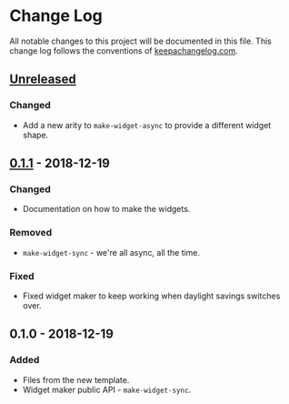 # Change Log
All notable changes to this project will be documented in this file. This change log follows the conventions of [keepachangelog.com](http://keepachangelog.com/).

## [Unreleased]
### Changed
- Add a new arity to `make-widget-async` to provide a different widget shape.

## [0.1.1] - 2018-12-19
### Changed
- Documentation on how to make the widgets.

### Removed
- `make-widget-sync` - we're all async, all the time.

### Fixed
- Fixed widget maker to keep working when daylight savings switches over.

## 0.1.0 - 2018-12-19
### Added
- Files from the new template.
- Widget maker public API - `make-widget-sync`.

[Unreleased]: https://github.com/your-name/vocabulary/compare/0.1.1...HEAD
[0.1.1]: https://github.com/your-name/vocabulary/compare/0.1.0...0.1.1
